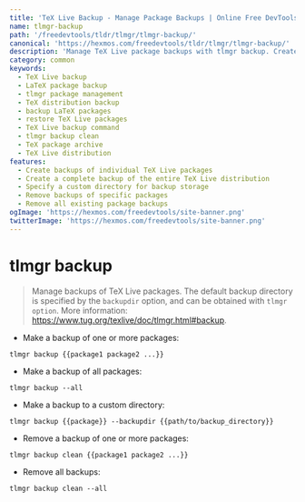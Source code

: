 ```yaml
---
title: 'TeX Live Backup - Manage Package Backups | Online Free DevTools by Hexmos'
name: tlmgr-backup
path: '/freedevtools/tldr/tlmgr/tlmgr-backup/'
canonical: 'https://hexmos.com/freedevtools/tldr/tlmgr/tlmgr-backup/'
description: 'Manage TeX Live package backups with tlmgr backup. Create, clean, and restore packages. Free online tool, no registration required.'
category: common
keywords:
  - TeX Live backup
  - LaTeX package backup
  - tlmgr package management
  - TeX distribution backup
  - backup LaTeX packages
  - restore TeX Live packages
  - TeX Live backup command
  - tlmgr backup clean
  - TeX package archive
  - TeX Live distribution
features:
  - Create backups of individual TeX Live packages
  - Create a complete backup of the entire TeX Live distribution
  - Specify a custom directory for backup storage
  - Remove backups of specific packages
  - Remove all existing package backups
ogImage: 'https://hexmos.com/freedevtools/site-banner.png'
twitterImage: 'https://hexmos.com/freedevtools/site-banner.png'
---
```


# tlmgr backup

> Manage backups of TeX Live packages.
> The default backup directory is specified by the `backupdir` option, and can be obtained with `tlmgr option`.
> More information: <https://www.tug.org/texlive/doc/tlmgr.html#backup>.

- Make a backup of one or more packages:

`tlmgr backup {{package1 package2 ...}}`

- Make a backup of all packages:

`tlmgr backup --all`

- Make a backup to a custom directory:

`tlmgr backup {{package}} --backupdir {{path/to/backup_directory}}`

- Remove a backup of one or more packages:

`tlmgr backup clean {{package1 package2 ...}}`

- Remove all backups:

`tlmgr backup clean --all`
